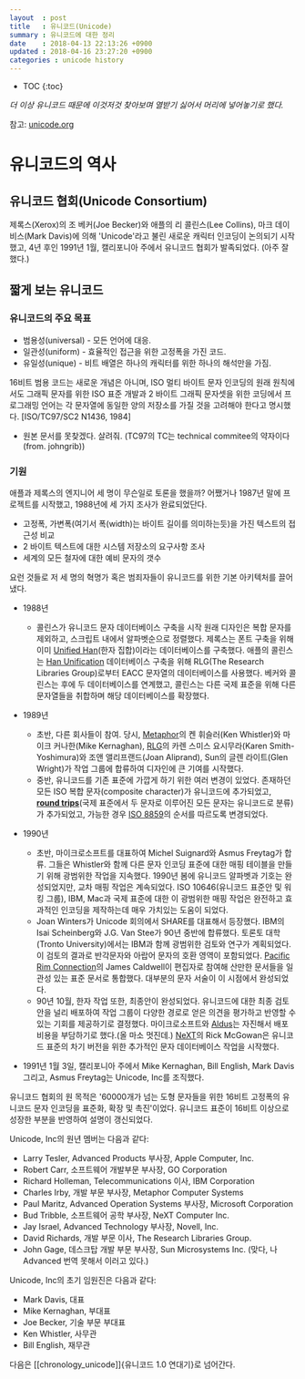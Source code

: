 ```yaml
---
layout  : post
title   : 유니코드(Unicode)
summary : 유니코드에 대한 정리
date    : 2018-04-13 22:13:26 +0900
updated : 2018-04-16 23:27:20 +0900
categories : unicode history
---
```

* TOC
{:toc}

*더 이상 유니코드 때문에 이것저것 찾아보며 열받기 싫어서 머리에 넣어놓기로 했다.*

참고: [unicode.org](https://unicode.org)

# 유니코드의 역사

## 유니코드 협회(Unicode Consortium)
제록스(Xerox)의 조 베커(Joe Becker)와 애플의 리 콜린스(Lee Collins), 마크 데이비스(Mark Davis)에 의해 'Unicode'라고 불린 새로운 캐릭터 인코딩이 논의되기 시작했고, 4년 후인 1991년 1월, 캘리포니아 주에서 유니코드 협회가 발족되었다. (아주 잘 했다.)

## 짧게 보는 유니코드

### 유니코드의 주요 목표

* 범용성(universal) - 모든 언어에 대응.
* 일관성(uniform) - 효율적인 접근을 위한 고정폭을 가진 코드.
* 유일성(unique) - 비트 배열은 하나의 캐릭터를 위한 하나의 해석만을 가짐.

16비트 범용 코드는 새로운 개념은 아니며, ISO 멀티 바이트 문자 인코딩의 원래 원칙에서도 그래픽 문자를 위한 ISO 표준 개발과 2 바이트 그래픽 문자셋을 위한 코딩에서 프로그래밍 언어는 각 문자열에 동일한 양의 저장소를 가질 것을 고려해야 한다고 명시했다. \[ISO/TC97/SC2 N1436, 1984\]
- 원본 문서를 못찾겠다. 살려줘. (TC97의 TC는 technical commitee의 약자이다(from. johngrib))

### 기원
애플과 제록스의 엔지니어 세 명이 무슨일로 토론을 했을까? 어쨌거나 1987년 말에 프로젝트를 시작했고, 1988년에 세 가지 조사가 완료되었단다.

- 고정폭, 가변폭(여기서 폭(width)는 바이트 길이를 의미하는듯)을 가진 텍스트의 접근성 비교
- 2 바이트 텍스트에 대한 시스템 저장소의 요구사항 조사
- 세계의 모든 철자에 대한 예비 문자의 갯수

요런 것들로 저 세 명의 혁명가 혹은 범죄자들이 유니코드를 위한 기본 아키텍처를 끌어냈다.

- 1988년
	- 콜린스가 유니코드 문자 데이터베이스 구축을 시작
원래 디자인은 복합 문자를 제외하고, 스크립트 내에서 알파벳순으로 정렬했다. 제록스는 폰트 구축을 위해 이미 [Unified Han](https://en.wikipedia.org/wiki/Han_unification )(한자 집합)이라는 데이터베이스를 구축했다. 애플의 콜린스는 [Han Unification](https://en.wikipedia.org/wiki/Han_unification ) 데이터베이스 구축을 위해 RLG\(The Research Libraries Group\)로부터 EACC 문자열의 데이터베이스를 사용했다. 베커와 콜린스는 후에 두 데이터베이스를 연계했고, 콜린스는 다른 국제 표준을 위해 다른 문자열들을 취합하며 해당 데이터베이스를 확장했다.

- 1989년
	- 초반, 다른 회사들이 참여. 당시, [Metaphor](https://en.wikipedia.org/wiki/Metaphor_Computer_Systems)의 켄 휘슬러(Ken Whistler)와 마이크 커나한(Mike Kernaghan), [RLG](https://en.wikipedia.org/wiki/Research_Libraries_Group)의 카렌 스미스 요시무라(Karen Smith-Yoshimura)와 조앤 앨리프랜드(Joan Aliprand), Sun의 글렌 라이트(Glen Wright)가 작업 그룹에 합류하여 디자인에 큰 기여를 시작했다.
	- 중반, 유니코드를 기존 표준에 가깝게 하기 위한 여러 변경이 있었다. 존재하던 모든 ISO 복합 문자(composite character)가 유니코드에 추가되었고, **[round trips](https://en.wikipedia.org/wiki/Round-trip_format_conversion)**(국제 표준에서 두 문자로 이루어진 모든 문자는 유니코드로 분류)가 추가되었고, 가능한 경우 [ISO 8859](https://ko.wikipedia.org/wiki/ISO/IEC_8859 )의 순서를 따르도록 변경되었다.
- 1990년
	- 초반, 마이크로소프트를 대표하여 Michel Suignard와 Asmus Freytag가 합류. 그들은 Whistler와 함께 다른 문자 인코딩 표준에 대한 매핑 테이블을 만들기 위해 광범위한 작업을 지속했다. 1990년 봄에 유니코드 알파벳과 기호는 완성되었지만, 교차 매핑 작업은 계속되었다. ISO 10646(유니코드 표준안 및 워킹 그룹), IBM, Mac과 국제 표준에 대한 이 광범위한 매핑 작업은 완전하고 효과적인 인코딩을 제작하는데 매우 가치있는 도움이 되었다.
	- Joan Winters가 Unicode 회의에서 SHARE를 대표해서 등장했다. IBM의 Isai Scheinberg와 J.G. Van Stee가 90년 중반에 합류했다. 토론토 대학(Tronto University)에서는 IBM과 함께 광범위한 검토와 연구가 계획되었다. 이 검토의 결과로 반각문자와 아랍어 문자의 호환 영역이 포함되었다. [Pacific Rim Connection](http://www.pacrim50.com)의 James Caldwell이 편집자로 참여해 산만한 문서들을 일관성 있는 표준 문서로 통합했다. 대부분의 문자 서술이 이 시점에서 완성되었다.
	- 90년 10월, 한자 작업 또한, 최종안이 완성되었다. 유니코드에 대한 최종 검토안을 널리 배포하여 작업 그룹이 다양한 경로로 얻은 의견을 평가하고 반영할 수 있는 기회를 제공하기로 결정했다. 마이크로소프트와 [Aldus](https://en.wikipedia.org/wiki/Aldus)는 자진해서 배포 비용을 부담하기로 했다.(올 마소 멋진데.) [NeXT](https://en.wikipedia.org/wiki/NeXT)의 Rick McGowan은 유니코드 표준의 차기 버전을 위한 추가적인 문자 데이터베이스 작업을 시작했다.
- 1991년 1월 3일, 캘리포니아 주에서 Mike Kernaghan, Bill English, Mark Davis 그리고, Asmus Freytag는 Unicode, Inc를 조직했다.

유니코드 협회의 원 목적은 '60000개가 넘는 도형 문자들을 위한 16비트 고정폭의 유니코드 문자 인코딩을 표준화, 확장 및 촉진'이었다. 유니코드 표준이 16비트 이상으로 성장한 부분을 반영하여 설명이 갱신되었다.

Unicode, Inc의 원년 멤버는 다음과 같다:
- Larry Tesler, Advanced Products 부사장, Apple Computer, Inc.
- Robert Carr, 소프트웨어 개발부문 부사장, GO Corporation
- Richard Holleman, Telecommunications 이사, IBM Corporation
- Charles Irby, 개발 부문 부사장, Metaphor Computer Systems
- Paul Maritz, Advanced Operation Systems 부사장, Microsoft Corporation
- Bud Tribble, 소프트웨어 공학 부사장, NeXT Computer Inc.
- Jay Israel, Advanced Technology 부사장, Novell, Inc.
- David Richards, 개발 부문 이사, The Research Libraries Group.
- John Gage, 데스크탑 개발 부문 부사장, Sun Microsystems Inc.
(맞다, 나 Advanced 번역 못해서 이러고 있다.)

Unicode, Inc의 초기 임원진은 다음과 같다:
- Mark Davis, 대표
- Mike Kernaghan,  부대표
- Joe Becker, 기술 부문 부대표
- Ken Whistler, 사무관
- Bill English, 재무관

다음은 [[chronology_unicode]]{유니코드 1.0 연대기}로 넘어간다.
